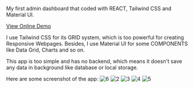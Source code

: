 My first admin dashboard that coded with REACT, Tailwind CSS and Material UI.

[View Online Demo](https://admin-dashboard-pi-ten.vercel.app/)

I use Tailwind CSS for its GRID system, which is too powerful for creating Responsive Webpages. Besides, I use Material UI for some COMPONENTS like Data Grid, Charts and so on.

This app is too simple and has no backend, which means it doesn't save any data in background like database or local storage.

Here are some screenshot of the app:
![6](https://github.com/fariidlotfi/admin-dashboard/assets/138003177/3d291d24-169a-4dbc-a322-2453e462dec5)
![2](https://github.com/fariidlotfi/admin-dashboard/assets/138003177/441437bc-5911-426c-9384-34b563f7ed26)
![3](https://github.com/fariidlotfi/admin-dashboard/assets/138003177/482fcfa1-f35f-406d-b14d-1f9d191b1909)
![4](https://github.com/fariidlotfi/admin-dashboard/assets/138003177/b01e497f-9161-4a87-93dc-ab5f889d0558)
![5](https://github.com/fariidlotfi/admin-dashboard/assets/138003177/a7029943-588b-458d-aedf-f28700fddfa6)
